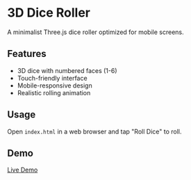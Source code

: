 # 3D Dice Roller

A minimalist Three.js dice roller optimized for mobile screens.

## Features
- 3D dice with numbered faces (1-6)
- Touch-friendly interface
- Mobile-responsive design
- Realistic rolling animation

## Usage
Open `index.html` in a web browser and tap "Roll Dice" to roll.

## Demo
[Live Demo](https://pouliens.github.io/Dice-Roller-Threejs/)
